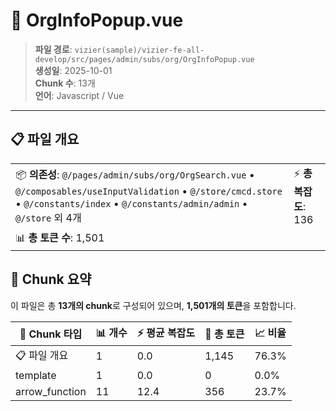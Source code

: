# 📄 OrgInfoPopup.vue

> **파일 경로**: `vizier(sample)/vizier-fe-all-develop/src/pages/admin/subs/org/OrgInfoPopup.vue`  
> **생성일**: 2025-10-01  
> **Chunk 수**: 13개  
> **언어**: Javascript / Vue
---


## 📋 파일 개요

| | |
|--|--|
| 📦 **의존성**: `@/pages/admin/subs/org/OrgSearch.vue` • `@/composables/useInputValidation` • `@/store/cmcd.store` • `@/constants/index` • `@/constants/admin/admin` • `@/store` 외 4개 | ⚡ **총 복잡도**: 136 |
| 📊 **총 토큰 수**: 1,501 |  |






## 🧩 Chunk 요약

이 파일은 총 **13개의 chunk**로 구성되어 있으며, **1,501개의 토큰**을 포함합니다.

| 🧩 Chunk 타입 | 📊 개수 | ⚡ 평균 복잡도 | 📝 총 토큰 | 📈 비율 |
|---------------|--------|-------------|----------|--------|
| 📋 파일 개요 | 1 | 0.0 | 1,145 | 76.3% |
| template | 1 | 0.0 | 0 | 0.0% |
| arrow_function | 11 | 12.4 | 356 | 23.7% |

